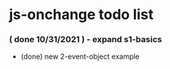 # js-onchange todo list

### ( done 10/31/2021 ) - expand s1-basics
* (done) new 2-event-object example